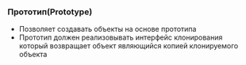 ### Прототип(Prototype)

- Позволяет создавать объекты на основе прототипа
- Прототип должен реализовывать интерфейс клонирования  
  который возвращает объект являющийся копией клонируемого  
  объекта
